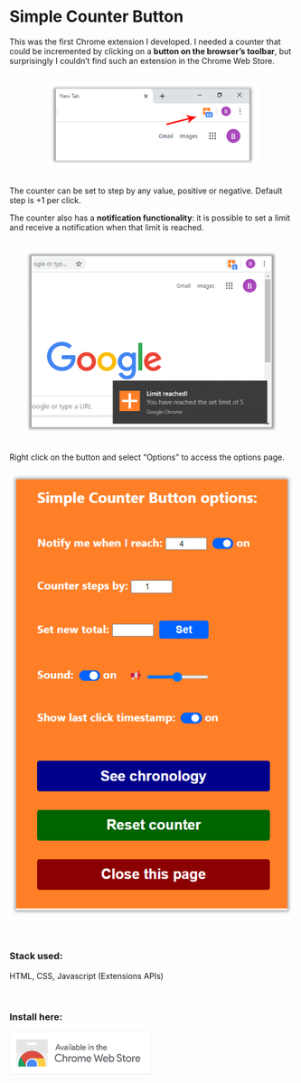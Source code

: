 # Simple Counter Button

This was the first Chrome extension I developed. I needed a counter that could be incremented by clicking on a **button on the browser’s toolbar**, but surprisingly I couldn’t find such an extension in the Chrome Web Store.

<br/>
<div align="center" >
  <img src="Docs/Screenshots/simple_counter_button.PNG" alt="Simple Counter Button screenshot 1" width="375px">
</div>
<br/>

The counter can be set to step by any value, positive or negative. Default step is +1 per click.

The counter also has a **notification functionality**: it is possible to set a limit and receive a notification when that limit is reached.

<br/>
<div align="center" >
  <img src="Docs/Screenshots/simple_counter_button_notification.PNG" alt="Simple Counter Button screenshot notification" width="450px">
</div>
<br/>

Right click on the button and select “Options” to access the options page.

<br/>
<div align="center" style="box-shadow: 0 0 6px 2px rgba(0, 0, 0, 0.4); max-width: 480px; margin: auto;">  
  <img src="Docs/Screenshots/simple_counter_button_options_new.png" alt="Simple Counter Button screenshot options">
</div>
<br/>  
  
&nbsp;  

### Stack used:

HTML, CSS, Javascript (Extensions APIs)

&nbsp;
  
### Install here: 

<a href="https://chrome.google.com/webstore/detail/simple-counter-button/ganimlbiphepcnkneheoamhohhmjpohp"><img src="Docs/Screenshots/chrome-web-store-logo-large.png" alt="Chrome web store button" width="250px" ></a>
